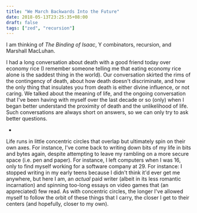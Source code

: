 ```yaml
---
title: "We March Backwards Into the Future"
date: 2018-05-13T23:25:35+08:00
draft: false
tags: ["zed", "recursion"]
---
```


I am thinking of _The Binding of Isaac_, Y combinators, recursion, and Marshall MacLuhan.

I had a long conversation about death with a good friend today over economy rice (I remember someone telling me that eating economy rice alone is the saddest thing in the world). Our conversation skirted the rims of the contingency of death, about how death doesn't discriminate, and how the only thing that insulates you from death is either divine influence, or not caring. We talked about the meaning of life, and the ongoing conversation that I've been having with myself over the last decade or so (only) when I began better understand the proximity of death and the unlikelihood of life. Such conversations are always short on answers, so we can only try to ask better questions.

-

Life runs in little concentric circles that overlap but ultimately spin on their own axes. For instance, I've come back to writing down bits of my life in bits and bytes again, despite attempting to leave my rambling on a more secure space (i.e. pen and paper). For instance, I left computers when I was 16, only to find myself working for a software company at 29. For instance: I stopped writing in my early teens because I didn't think it'd ever get me anywhere, but here I am, an _actual_ paid writer (albeit in its less romantic incarnation) and spinning too-long essays on video games that (an appreciated) few read. As with concentric circles, the longer I've allowed myself to follow the orbit of these things that I carry, the closer I get to their centers (and hopefully, closer to my own).
